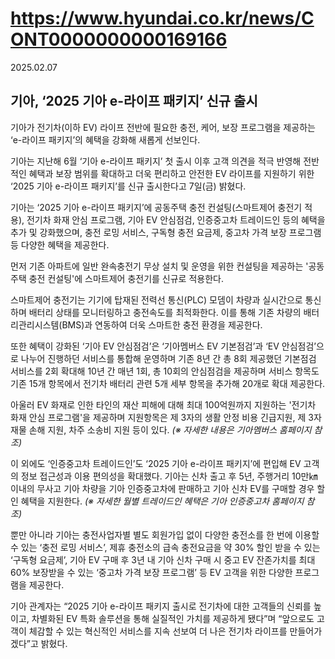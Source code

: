 # https://www.hyundai.co.kr/news/CONT0000000000169166

2025.02.07

## 기아, ‘2025 기아 e-라이프 패키지’ 신규 출시

기아가 전기차(이하 EV) 라이프 전반에 필요한 충전, 케어, 보장 프로그램을 제공하는 ‘e-라이프 패키지’의 혜택을 강화해 새롭게 선보인다.

기아는 지난해 6월 ‘기아 e-라이프 패키지’ 첫 출시 이후 고객 의견을 적극 반영해 전반적인 혜택과 보장 범위를 확대하고 더욱 편리하고 안전한 EV 라이프를 지원하기 위한 ‘2025 기아 e-라이프 패키지’를 신규 출시한다고 7일(금) 밝혔다.

기아는 ‘2025 기아 e-라이프 패키지’에 공동주택 충전 컨설팅(스마트제어 충전기 적용), 전기차 화재 안심 프로그램, 기아 EV 안심점검, 인증중고차 트레이드인 등의 혜택을 추가 및 강화했으며, 충전 로밍 서비스, 구독형 충전 요금제, 중고차 가격 보장 프로그램 등 다양한 혜택을 제공한다.

먼저 기존 아파트에 일반 완속충전기 무상 설치 및 운영을 위한 컨설팅을 제공하는 '공동주택 충전 컨설팅'에 스마트제어 충전기를 신규로 적용한다.

스마트제어 충전기는 기기에 탑재된 전력선 통신(PLC) 모뎀이 차량과 실시간으로 통신하며 배터리 상태를 모니터링하고 충전속도를 최적화한다. 이를 통해 기존 차량의 배터리관리시스템(BMS)과 연동하여 더욱 스마트한 충전 환경을 제공한다.

또한 혜택이 강화된 ‘기아 EV 안심점검’은 ‘기아멤버스 EV 기본점검’과 ‘EV 안심점검’으로 나누어 진행하던 서비스를 통합해 운영하며 기존 8년 간 총 8회 제공했던 기본점검 서비스를 2회 확대해 10년 간 매년 1회, 총 10회의 안심점검을 제공하며 서비스 항목도 기존 15개 항목에서 전기차 배터리 관련 5개 세부 항목을 추가해 20개로 확대 제공한다.

아울러 EV 화재로 인한 타인의 재산 피해에 대해 최대 100억원까지 지원하는 '전기차 화재 안심 프로그램'을 제공하며 지원항목은 제 3자의 생활 안정 비용 긴급지원, 제 3자 재물 손해 지원, 차주 소송비 지원 등이 있다. *(※ 자세한 내용은 기아멤버스 홈페이지 참조)*

이 외에도 ‘인증중고차 트레이드인’도 ‘2025 기아 e-라이프 패키지’에 편입해 EV 고객의 정보 접근성과 이용 편의성을 확대했다. 기아는 신차 출고 후 5년, 주행거리 10만㎞ 이내의 무사고 기아 차량을 기아 인증중고차에 판매하고 기아 신차 EV를 구매할 경우 할인 혜택을 지원한다. *(※ 자세한 월별 트레이드인 혜택은 기아 인증중고차 홈페이지 참조)*

뿐만 아니라 기아는 충전사업자별 별도 회원가입 없이 다양한 충전소를 한 번에 이용할 수 있는 ‘충전 로밍 서비스’, 제휴 충전소의 급속 충전요금을 약 30% 할인 받을 수 있는 ‘구독형 요금제’, 기아 EV 구매 후 3년 내 기아 신차 구매 시 중고 EV 잔존가치를 최대 60% 보장받을 수 있는 ‘중고차 가격 보장 프로그램’ 등 EV 고객을 위한 다양한 프로그램을 제공한다.

기아 관계자는 “2025 기아 e-라이프 패키지 출시로 전기차에 대한 고객들의 신뢰를 높이고, 차별화된 EV 특화 솔루션을 통해 실질적인 가치를 제공하게 됐다”며 “앞으로도 고객이 체감할 수 있는 혁신적인 서비스를 지속 선보여 더 나은 전기차 라이프를 만들어가겠다”고 밝혔다.